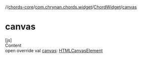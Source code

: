 //[chords-core](../../../index.md)/[com.chrynan.chords.widget](../index.md)/[ChordWidget](index.md)/[canvas](canvas.md)



# canvas  
[js]  
Content  
open override val [canvas](canvas.md): [HTMLCanvasElement](https://kotlinlang.org/api/latest/jvm/stdlib/org.w3c.dom/-h-t-m-l-canvas-element/index.html)  



